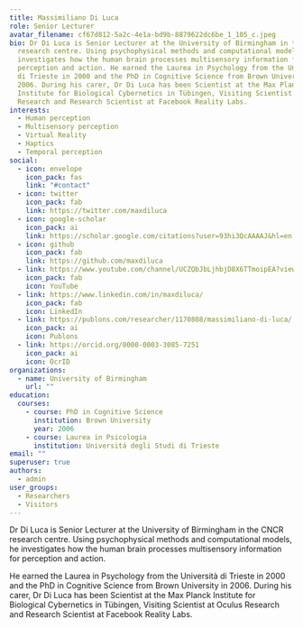 ```yaml
---
title: Massimiliano Di Luca
role: Senior Lecturer
avatar_filename: cf67d812-5a2c-4e1a-bd9b-8879622dc6be_1_105_c.jpeg
bio: Dr Di Luca is Senior Lecturer at the University of Birmingham in the CNCR
  research centre. Using psychophysical methods and computational models, he
  investigates how the human brain processes multisensory information for
  perception and action. He earned the Laurea in Psychology from the Università
  di Trieste in 2000 and the PhD in Cognitive Science from Brown University in
  2006. During his carer, Dr Di Luca has been Scientist at the Max Planck
  Institute for Biological Cybernetics in Tübingen, Visiting Scientist at Oculus
  Research and Research Scientist at Facebook Reality Labs.
interests:
  - Human perception
  - Multisensory perception
  - Virtual Reality
  - Haptics
  - Temporal perception
social:
  - icon: envelope
    icon_pack: fas
    link: "#contact"
  - icon: twitter
    icon_pack: fab
    link: https://twitter.com/maxdiluca
  - icon: google-scholar
    icon_pack: ai
    link: https://scholar.google.com/citations?user=93hi3QcAAAAJ&hl=en
  - icon: github
    icon_pack: fab
    link: https://github.com/maxdiluca
  - link: https://www.youtube.com/channel/UCZQbJbLjhbjD8X6TTmoipEA?view_as=subscriber
    icon_pack: fab
    icon: YouTube
  - link: https://www.linkedin.com/in/maxdiluca/
    icon_pack: fab
    icon: LinkedIn
  - link: https://publons.com/researcher/1170808/massimiliano-di-luca/
    icon_pack: ai
    icon: Publons
  - link: https://orcid.org/0000-0003-3085-7251
    icon_pack: ai
    icon: OcrID
organizations:
  - name: University of Birmingham
    url: ""
education:
  courses:
    - course: PhD in Cognitive Science
      institution: Brown University
      year: 2006
    - course: Laurea in Psicologia
      institution: Universitá degli Studi di Trieste
email: ""
superuser: true
authors:
  - admin
user_groups:
  - Researchers
  - Visitors
---
```

Dr Di Luca is Senior Lecturer at the University of Birmingham in the CNCR research centre. Using psychophysical methods and computational models, he investigates how the human brain processes multisensory information for perception and action.


He earned the Laurea in Psychology from the Università di Trieste in 2000 and the PhD in Cognitive Science from Brown University in 2006. During his carer, Dr Di Luca has been Scientist at the Max Planck Institute for Biological Cybernetics in Tübingen, Visiting Scientist at Oculus Research and Research Scientist at Facebook Reality Labs.